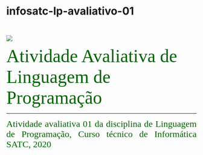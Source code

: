 # infosatc-lp-avaliativo-01
<HTML>
<HEAD>
</HEAD>
<BODY>
<img src=”satc.jpg”>
<font face = "candara" size = "8" color = "#006400">
<br>
Atividade Avaliativa de Linguagem de Programação
</font>
<br>
<hr size = "2" color = "#556B2F">
<p align = "justify">
<font face = "candara" size = "5" color = "#006400">
Atividade avaliativa 01 da disciplina de Linguagem de Programação, Curso técnico de Informática SATC, 2020
<br><br>

</BODY>
</p>
</HTML>

